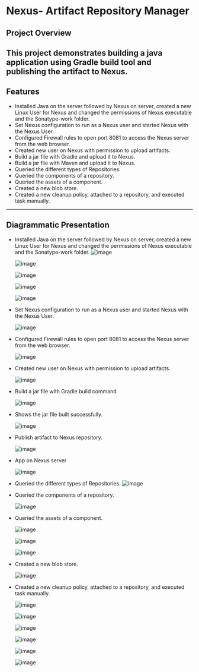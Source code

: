 # Nexus- Artifact Repository Manager

## **Project Overview**
This project demonstrates building a java application using Gradle build tool and publishing the artifact to Nexus.
---

## **Features**
- Installed Java on the server followed by Nexus on server, created a new Linux User for Nexus and changed the permissions of Nexus executable and the Sonatype-work folder.
- Set Nexus configuration to run as a Nexus user and started Nexus with the Nexus User.
- Configured Firewall rules to open port 8081 to access the Nexus server from the web browser.
- Created new user on Nexus with permission to upload artifacts.
- Build a jar file with Gradle and upload it to Nexus.
- Build a jar file with Maven and upload it to Nexus.
- Queried the different types of Repositories.
- Queried the components of a repository.
- Queried the assets of a component.
- Created a new blob store.
- Created a new cleanup policy, attached to a repository, and executed task manually.

 
---

## **Diagrammatic Presentation**
- Installed Java on the server followed by Nexus on server, created a new Linux User for Nexus and changed the permissions of Nexus executable and the Sonatype-work folder.
   ![image](https://github.com/user-attachments/assets/bce7c2e2-acb8-4ef1-b070-70b5bc92b2e5)

  ![image](https://github.com/user-attachments/assets/18aa1e0c-6b97-45ed-80cb-f73e83bf5ead)


  ![image](https://github.com/user-attachments/assets/a297274d-f1ba-4778-bb19-0429241216be)


  ![image](https://github.com/user-attachments/assets/ebfc05bf-0449-45d4-abbf-1751f5948cde)


  ![image](https://github.com/user-attachments/assets/4ad89ab0-cde6-4049-a645-c22fec18c55f)




- Set Nexus configuration to run as a Nexus user and started Nexus with the Nexus User.

  ![image](https://github.com/user-attachments/assets/5af61c2f-e4b6-4fb6-8d30-691fea0b0dd8)




- Configured Firewall rules to open port 8081 to access the Nexus server from the web browser.

    ![image](https://github.com/user-attachments/assets/bd9ef622-2058-40d1-a556-3b6cf004c575)
  
- Created new user on Nexus with permission to upload artifacts.

  ![image](https://github.com/user-attachments/assets/b0aac479-37c9-4380-9966-f65dc539eae5)

- Build a jar file with Gradle build command
  
  ![image](https://github.com/user-attachments/assets/88f11063-522b-47c4-8326-d6ea6114861d)

- Shows the jar file built successfully.
  
  ![image](https://github.com/user-attachments/assets/bc065e40-05af-4732-b74d-12c7ea4effa2)


- Publish artifact to Nexus repository.

  ![image](https://github.com/user-attachments/assets/0fe524d4-573d-4ac7-9c14-d1d7e44b0d33)

- App on Nexus server

  ![image](https://github.com/user-attachments/assets/85310ec8-2879-4bbc-9522-cfce7f7dda00)

 
- Queried the different types of Repositories.
  ![image](https://github.com/user-attachments/assets/78e4c1ad-f2d6-47fa-8175-2bf5cc613588)

- Queried the components of a repository.

  ![image](https://github.com/user-attachments/assets/f49327cc-00ac-4a36-a4d5-5a3a90ea79a5)

- Queried the assets of a component.

  ![image](https://github.com/user-attachments/assets/18181237-63cd-4039-829e-ea6a6370bbd9)

  ![image](https://github.com/user-attachments/assets/4a793ecf-c738-4c27-a6b7-5c9be7e88fc0)

  ![image](https://github.com/user-attachments/assets/3bb086b4-1440-492a-a5a7-5189be6de5a4)


- Created a new blob store.

  ![image](https://github.com/user-attachments/assets/5316b250-90c6-451c-b0a4-1a7f5820224d)

- Created a new cleanup policy, attached to a repository, and executed task manually.

  ![image](https://github.com/user-attachments/assets/6b73153f-1802-4f7f-b33e-6bab4d6974c6)

  ![image](https://github.com/user-attachments/assets/ac41bd48-bb1f-4baf-a570-be656172038a)

  ![image](https://github.com/user-attachments/assets/d62ca957-5843-4284-8929-7bb3c0b960b3)

  ![image](https://github.com/user-attachments/assets/ce3f9a53-a951-4057-8f92-6c05998675a6)


  ![image](https://github.com/user-attachments/assets/67d65a9f-0a23-40ed-a2c6-ab907bbb64a3)


  ![image](https://github.com/user-attachments/assets/eb534598-b8c0-4391-bf65-9e26df3462ed)






